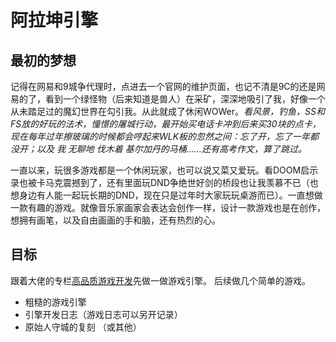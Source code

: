 # 阿拉坤引擎

## 最初的梦想

记得在网易和9城争代理时，点进去一个官网的维护页面，也记不清是9C的还是网易的了，看到一个绿怪物（后来知道是兽人）在采矿，深深地吸引了我，好像一个从未踏足过的魔幻世界在勾引我。从此就成了休闲WOWer。*看风景，钓鱼，SS和FS放的好玩的法术，憧憬的屠城行动，最开始买电话卡冲到后来买30块的点卡，现在每年过年擦玻璃的时候都会哼起来WLK板的忽然之间：忘了开，忘了一年都没开；以及 我 无聊地 伐木着 基尔加丹的马桶……还有高考作文，算了跳过。*

一直以来，玩很多游戏都是一个休闲玩家，也可以说又菜又爱玩。看DOOM启示录也被卡马克震撼到了，还有里面玩DND争绝世好剑的桥段也让我羡慕不已（也想身边有人能一起玩长期的DND，现在只是过年时大家玩玩桌游而已）。一直想做一款有趣的游戏。就像音乐家画家会表达会创作一样，设计一款游戏也是在创作，想拥有画笔，以及自由画画的手和脑，还有热烈的心。



## 目标

跟着大佬的专栏[高品质游戏开发](https://www.zhihu.com/column/c_119702958)先做一做游戏引擎。
后续做几个简单的游戏。

- 粗糙的游戏引擎 
- 引擎开发日志（游戏日志可以另开记录）
- 原始人守城的复刻 （或其他）


